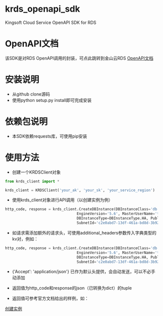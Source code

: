 # krds_openapi_sdk
Kingsoft Cloud Service OpenAPI SDK for RDS

# OpenAPI文档
该SDK是对RDS OpenAPI调用的封装，可点此跳转到金山云RDS [OpenAPI文档](https://docs.ksyun.com/directories/376)

# 安装说明
* 从github clone源码
* 使用python setup.py install即可完成安装

# 依赖包说明
* 本SDK依赖requests库，可使用pip安装

# 使用方法
* 创建一个KRDSClient对象
```python
from krds_client import *

krds_client = KRDSClient('your_ak', 'your_sk', 'your_service_region')
```
* 使用krds_client对象进行API调用（以创建实例为例）
```python
http_code, response = krds_client.CreateDBInstance(DBInstanceClass='db.ram.1|db.disk.10', DBInstanceName='test', Engine='mysql',
                                 EngineVersion='5.6', MasterUserName='test', MasterUserPassword='Test123456',
                                 DBInstanceType=DBInstanceType.HA, PubliclyAccessible=True, VpcId='b33a2276-64a8-4c04-b28e-da253c8add32',
                                 SubnetId='c2e0abd7-13df-461a-bd8d-3b92faebf111', BillType=BillType.DAY)
```
* 如请求需添加额外的请求头，可使用additional_headers参数传入字典类型的kv对，例如：
```python
http_code, response = krds_client.CreateDBInstance(DBInstanceClass='db.ram.1|db.disk.10', DBInstanceName='test', Engine='mysql',
                                 EngineVersion='5.6', MasterUserName='test', MasterUserPassword='Test123456',
                                 DBInstanceType=DBInstanceType.HA, PubliclyAccessible=True, VpcId='b33a2276-64a8-4c04-b28e-da253c8add32',
                                 SubnetId='c2e0abd7-13df-461a-bd8d-3b92faebf111', BillType=BillType.DAY, additional_headers={'Accept': 'application/json'})
```
* {'Accept': 'application/json'} 已作为默认头提供，会自动发送，可以不必手动添加

* 返回值为http_code和response的json（已转换为dict）的tuple

* 返回值可参考官方文档给出的样例，如：

[创建实例](https://docs.ksyun.com/directories/382)